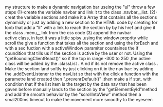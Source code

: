 my structure to make a dynamic navigation bar useing the "ul" throw a few steps (1)-create the variable navbar and link it to the class .navbar__list. (2)- creat the variable  sections and make it a Array that contains all the sections dynamicly or just by adding a new section to the HTML code by creating for loob that add a "li" with a link to reach the section by by his href and give it the class .menu__link from the css code (3) append the navbar  
active class, in fact it was a little spisy ,using the window proprity while scroll the give a function that takes all the section and using the forEach and with a sec fuction with a activeWindow paramiter countaines the if coundition that tills us if the section is active by the user or not. Using the "getBoundingClientReact()" so if the top in range -300 to 250 ,the active class will be added by the .classList . A nd if its not remove the active class  .
Make the section land softly by just clicking on it in the nav bar: by adding the .addEventListener to the navList so that with the click a function  with the parametre land created then  ".prevenrDefault()" .then make a if stat. with condition that if the list item is the target by the data nav that has been gaven before manually lands to the section by the "getElementById"method and add the smooth behavior by the "scrollIntoView" method
then a smal200ms  timeout to make the movement more smoothy to the eyeseen 
